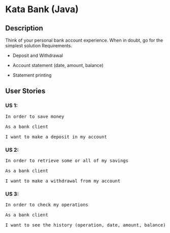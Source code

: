 # Kata Bank (Java)


## Description

Think of your personal bank account experience. When in doubt, go for the simplest solution Requirements.

- Deposit and Withdrawal

- Account statement (date, amount, balance)

- Statement printing

 

## User Stories

### US 1:
<pre>
In order to save money</br>
As a bank client</br>
I want to make a deposit in my account
</pre>

### US 2:
<pre>
In order to retrieve some or all of my savings</br>
As a bank client</br>
I want to make a withdrawal from my account
</pre>

### US 3:
<pre>
In order to check my operations</br>
As a bank client</br>
I want to see the history (operation, date, amount, balance) of my operations
</pre>





